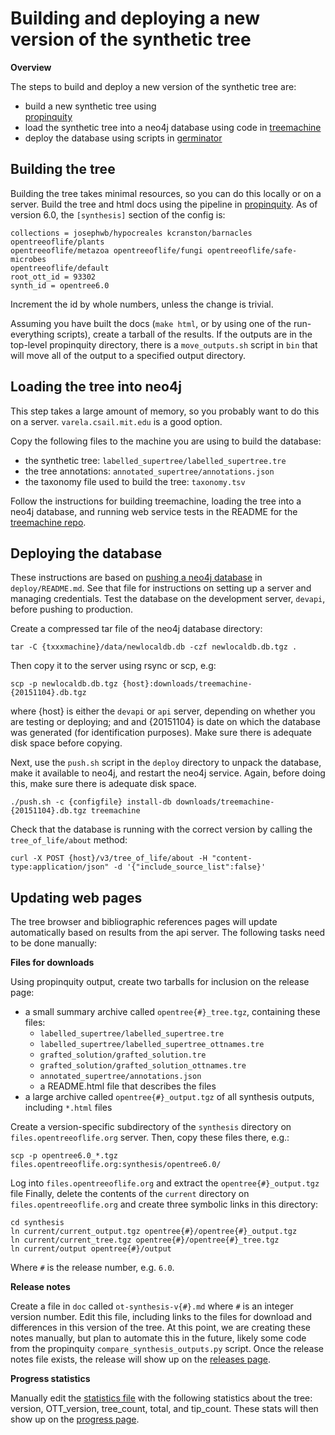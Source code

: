 # Building and deploying a new version of the synthetic tree

**Overview**

The steps to build and deploy a new version of the synthetic tree are:

* build a new synthetic tree using  
[propinquity](https://github.com/OpenTreeOfLife/propinquity)
* load the synthetic tree into a neo4j database using code in [treemachine](https://github.com/OpenTreeOfLife/treemachine)
* deploy the database using scripts in
[germinator](https://github.com/OpenTreeOfLife/germinator)

## Building the tree

Building the tree takes minimal resources, so you can do this locally or on a
server. Build the tree and html docs using the pipeline in
[propinquity](https://github.com/OpenTreeOfLife/propinquity). As of version 6.0,
the `[synthesis]` section of the config is:

```
collections = josephwb/hypocreales kcranston/barnacles opentreeoflife/plants
opentreeoflife/metazoa opentreeoflife/fungi opentreeoflife/safe-microbes
opentreeoflife/default
root_ott_id = 93302
synth_id = opentree6.0
```

Increment the id by whole numbers, unless the change is trivial.

Assuming you have built the docs (`make html`, or by using one of the
run-everything scripts), create a tarball of the results. If the outputs are in
the top-level propinquity directory, there is a `move_outputs.sh` script in
`bin` that will move all of the output to a specified output directory.

## Loading the tree into neo4j

This step takes a large amount of memory, so you probably want to do this on a
server.  `varela.csail.mit.edu` is a good option.

Copy the following files to the machine you are using to build the
database:

* the synthetic tree: `labelled_supertree/labelled_supertree.tre`
* the tree annotations: `annotated_supertree/annotations.json`
* the taxonomy file used to build the tree: `taxonomy.tsv`

Follow the instructions for building treemachine, loading the tree into a neo4j
database, and running web service tests in the README for the [treemachine
repo](https://github.com/OpenTreeOfLife/treemachine).

## Deploying the database

These instructions are based on [pushing a neo4j
database](https://github.com/OpenTreeOfLife/germinator/tree/master/deploy#how-to-push-a-neo4j-database)
in `deploy/README.md`. See that file for instructions on setting up a server and managing credentials. Test the database on the development server, `devapi`, before pushing to production.

Create a compressed tar file of the neo4j database directory:

    tar -C {txxxmachine}/data/newlocaldb.db -czf newlocaldb.db.tgz .

Then copy it to the server using rsync or scp, e.g:

    scp -p newlocaldb.db.tgz {host}:downloads/treemachine-{20151104}.db.tgz

where {host} is either the `devapi` or `api` server, depending on whether you
are testing or deploying; and and {20151104} is date on which the database was
generated (for identification purposes). Make sure there is adequate disk space before copying.

Next, use the `push.sh` script in the `deploy` directory to unpack the database, make it available to neo4j, and restart the
neo4j service.  Again, before doing this, make sure there is adequate
disk space.

    ./push.sh -c {configfile} install-db downloads/treemachine-{20151104}.db.tgz treemachine

Check that the database is running with the correct version by calling the `tree_of_life/about` method:

    curl -X POST {host}/v3/tree_of_life/about -H "content-type:application/json" -d '{"include_source_list":false}'

## Updating web pages

The tree browser and bibliographic references pages will update automatically based on results from the api server. The following tasks need to be done manually:

**Files for downloads**

Using propinquity output, create two tarballs for inclusion on the release page:

* a small summary archive called `opentree{#}_tree.tgz`, containing these files:
  * `labelled_supertree/labelled_supertree.tre`
  * `labelled_supertree/labelled_supertree_ottnames.tre`
  * `grafted_solution/grafted_solution.tre`
  * `grafted_solution/grafted_solution_ottnames.tre`
  * `annotated_supertree/annotations.json`
  * a README.html file that describes the files
* a large archive called `opentree{#}_output.tgz` of all synthesis outputs, including `*.html` files

Create a version-specific subdirectory of the `synthesis` directory on `files.opentreeoflife.org` server. Then, copy these files there, e.g.:

    scp -p opentree6.0_*.tgz files.opentreeoflife.org:synthesis/opentree6.0/

Log into `files.opentreeoflife.org` and extract the `opentree{#}_output.tgz` file
Finally, delete the contents of the `current` directory on `files.opentreeoflife.org` and create three symbolic links in this directory:

    cd synthesis
    ln current/current_output.tgz opentree{#}/opentree{#}_output.tgz
    ln current/current_tree.tgz opentree{#}/opentree{#}_tree.tgz
    ln current/output opentree{#}/output

Where `#` is the release number, e.g. `6.0`.

**Release notes**

Create a file in `doc` called  `ot-synthesis-v{#}.md` where `#` is an integer version number. Edit this file, including links to the files for download and differences in this version of the tree. At this point, we are creating these notes manually, but plan to automate this in the future, likely some code from the propinquity `compare_synthesis_outputs.py`  script. Once the release notes file exists, the release will show up on the [releases page](https://tree.opentreeoflife.org/about/synthesis-release/).

**Progress statistics**

Manually edit the [statistics file](https://github.com/OpenTreeOfLife/opentree/blob/master/webapp/static/statistics/synthesis.json) with the following statistics about the tree: version, OTT_version, tree_count, total, and tip_count. These stats will then show up on the [progress page](https://tree.opentreeoflife.org/about/progress).
